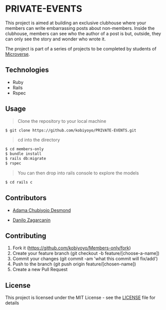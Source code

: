 # PRIVATE-EVENTS

This project is aimed at building an exclusive clubhouse where your members can write embarrassing posts about non-members. Inside the clubhouse, members can see who the author of a post is but, outside, they can only see the story and wonder who wrote it.

The project is part of a series of projects to be completed by students of [Microverse](https://www.microverse.org/ "The Global School for Remote Software Developers!").


## Technologies

- Ruby 
- Rails 
- Rspec

## Usage

> Clone the repository to your local machine

```sh
$ git clone https://github.com/kobiyoyo/PRIVATE-EVENTS.git
```

> cd into the directory

```sh
$ cd members-only
$ bundle install
$ rails db:migrate
$ rspec
```

> You can then drop into rails console to explore the models

```sh
$ cd rails c
```

## Contributors

* [Adama Chubiyojo Desmond](https://github.com/kobiyoyo)

* [Danilo Zagarcanin ](https://github.com/danilozag1992)

## Contributing

1. Fork it (https://github.com/kobiyoyo/Members-only/fork)
2. Create your feature branch (git checkout -b feature/[choose-a-name])
3. Commit your changes (git commit -am 'what this commit will fix/add')
4. Push to the branch (git push origin feature/[chosen-name])
5. Create a new Pull Request

## License

This project is licensed under the MIT License - see the [LICENSE](./LICENSE) file for details
 





